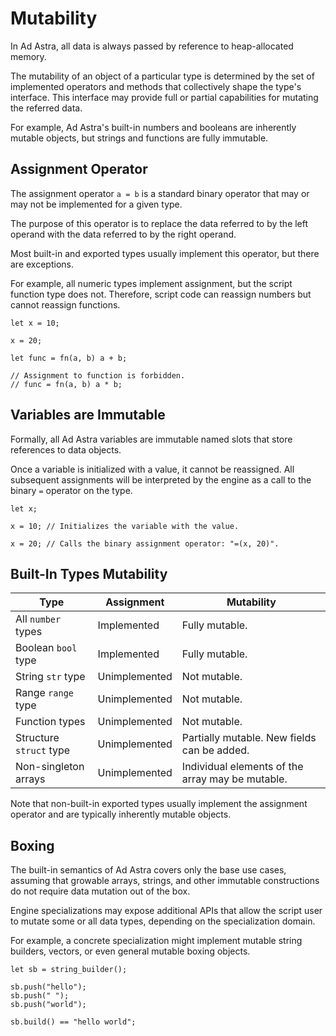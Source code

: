 <!------------------------------------------------------------------------------
  This file is part of "Ad Astra", an embeddable scripting programming
  language platform.

  This work is proprietary software with source-available code.

  To copy, use, distribute, or contribute to this work, you must agree to
  the terms of the General License Agreement:

  https://github.com/Eliah-Lakhin/ad-astra/blob/master/EULA.md

  The agreement grants a Basic Commercial License, allowing you to use
  this work in non-commercial and limited commercial products with a total
  gross revenue cap. To remove this commercial limit for one of your
  products, you must acquire a Full Commercial License.

  If you contribute to the source code, documentation, or related materials,
  you must grant me an exclusive license to these contributions.
  Contributions are governed by the "Contributions" section of the General
  License Agreement.

  Copying the work in parts is strictly forbidden, except as permitted
  under the General License Agreement.

  If you do not or cannot agree to the terms of this Agreement,
  do not use this work.

  This work is provided "as is", without any warranties, express or implied,
  except where such disclaimers are legally invalid.

  Copyright (c) 2024 Ilya Lakhin (Илья Александрович Лахин).
  All rights reserved.
------------------------------------------------------------------------------->

# Mutability

In Ad Astra, all data is always passed by reference to heap-allocated memory.

The mutability of an object of a particular type is determined by the set of
implemented operators and methods that collectively shape the type's interface.
This interface may provide full or partial capabilities for mutating the
referred data.

For example, Ad Astra's built-in numbers and booleans are inherently mutable
objects, but strings and functions are fully immutable.

## Assignment Operator

The assignment operator `a = b` is a standard binary operator that may or may
not be implemented for a given type.

The purpose of this operator is to replace the data referred to by the left
operand with the data referred to by the right operand.

Most built-in and exported types usually implement this operator, but there are
exceptions.

For example, all numeric types implement assignment, but the script function
type does not. Therefore, script code can reassign numbers but cannot reassign
functions.

```adastra
let x = 10;

x = 20;

let func = fn(a, b) a + b;

// Assignment to function is forbidden.
// func = fn(a, b) a * b;
```

## Variables are Immutable

Formally, all Ad Astra variables are immutable named slots that store references
to data objects.

Once a variable is initialized with a value, it cannot be reassigned. All
subsequent assignments will be interpreted by the engine as a call to the
binary `=` operator on the type.

```adastra
let x;

x = 10; // Initializes the variable with the value.

x = 20; // Calls the binary assignment operator: "=(x, 20)".
```

## Built-In Types Mutability

| Type                    | Assignment    | Mutability                                       |
|-------------------------|---------------|--------------------------------------------------|
| All `number` types      | Implemented   | Fully mutable.                                   |
| Boolean `bool` type     | Implemented   | Fully mutable.                                   |
| String `str` type       | Unimplemented | Not mutable.                                     |
| Range `range` type      | Unimplemented | Not mutable.                                     |
| Function types          | Unimplemented | Not mutable.                                     |
| Structure `struct` type | Unimplemented | Partially mutable. New fields can be added.      |
| Non-singleton arrays    | Unimplemented | Individual elements of the array may be mutable. |

Note that non-built-in exported types usually implement the assignment operator
and are typically inherently mutable objects.

## Boxing

The built-in semantics of Ad Astra covers only the base use cases, assuming that
growable arrays, strings, and other immutable constructions do not require data
mutation out of the box.

Engine specializations may expose additional APIs that allow the script user to
mutate some or all data types, depending on the specialization domain.

For example, a concrete specialization might implement mutable string builders,
vectors, or even general mutable boxing objects.

```adastra
let sb = string_builder();

sb.push("hello");
sb.push(" ");
sb.push("world");

sb.build() == "hello world";
```
